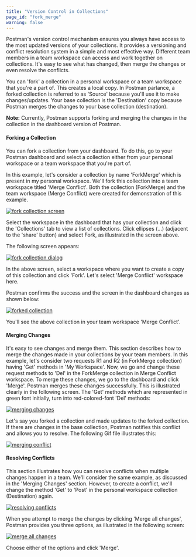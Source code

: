 ```yaml
---
title: "Version Control in Collections"
page_id: "fork_merge"
warning: false
---
```


Postman's version control mechanism ensures you always have access to the most updated versions of your collections. It provides a versioning and conflict resolution system in a simple and most effective way. Different team members in a team workspace can access and work together on collections. It's easy to see what has changed, then merge the changes or even resolve the conflicts.   

You can 'fork' a collection in a personal workspace or a team workspace that you're a part of. This creates a local copy. In Postman parlance, a forked collection is referred to as 'Source' because you'll use it to make changes/updates. Your base collection is the 'Destination' copy because Postman merges the changes to your base collection (destination).

**Note:** Currently, Postman supports forking and merging the changes in the collection in the dashboard version of Postman.  

#### Forking a Collection

You can fork a collection from your dashboard. To do this, go to your Postman dashboard and select a collection either from your personal workspace or a team workspace that you're part of. 

In this example, let's consider a collection by name 'ForkMerge' which is present in my personal workspace. We'll fork this collection into a team workspace titled 'Merge Conflict'. Both the collection (ForkMerge) and the team workspace (Merge Conflict) were created for demonstration of this example. 

[![fork collection screen](https://s3.amazonaws.com/postman-static-getpostman-com/postman-docs/Fork_Merge1.png)](https://s3.amazonaws.com/postman-static-getpostman-com/postman-docs/Fork_Merge1.png)

Select the workspace in the dashboard that has your collection and click the 'Collections' tab to view a list of collections. Click ellipses (...) (adjacent to the 'share' button) and select Fork, as illustrated in the screen above.

The following screen appears:

[![fork collection dialog](https://s3.amazonaws.com/postman-static-getpostman-com/postman-docs/Fork_Merge2.png)](https://s3.amazonaws.com/postman-static-getpostman-com/postman-docs/Fork_Merge2.png)

In the above screen, select a workspace where you want to create a copy of this collection and click 'Fork'. Let's select 'Merge Conflict' workspace here. 

Postman confirms the success and the screen in the dashboard changes as shown below:

[![forked collection](https://s3.amazonaws.com/postman-static-getpostman-com/postman-docs/Fork_Merge3.png)](https://s3.amazonaws.com/postman-static-getpostman-com/postman-docs/Fork_Merge3.png)

You'll see the above collection in your team workspace 'Merge Conflict'. 


#### Merging Changes

It's easy to see changes and merge them. This section describes how to merge the changes made in your collections by your team members. In this example, let's consider two requests R1 and R2 (in ForkMerge collection) having 'Get' methods in 'My Workspace'. Now, we go and change these request methods to 'Del' in the ForkMerge collection in Merge Conflict workspace. To merge these changes, we go to the dashboard and click 'Merge'. Postman merges these changes successfully. This is illustrated clearly in the following screen. The 'Get' methods which are represented in green font initially, turn into red-colored-font 'Del' methods:

[![merging changes](https://s3.amazonaws.com/postman-static-getpostman-com/postman-docs/Fork_Merge3.gif)](https://s3.amazonaws.com/postman-static-getpostman-com/postman-docs/Fork_Merge3.gif)

Let's say you forked a collection and made updates to the forked collection. If there are changes in the base collection, Postman notifies this conflict and allows you to resolve. The following Gif file illustrates this:

[![merging conflict](https://s3.amazonaws.com/postman-static-getpostman-com/postman-docs/Fork_Merge5.gif)](https://s3.amazonaws.com/postman-static-getpostman-com/postman-docs/Fork_Merge5.gif)

#### Resolving Conflicts 

This section illustrates how you can resolve conflicts when multiple changes happen in a team. We'll consider the same example, as discussed in the 'Merging Changes' section. However, to create a conflict, we'll change the method 'Get' to 'Post' in the personal workspace collection (Destination) again. 

[![resolving conflicts](https://s3.amazonaws.com/postman-static-getpostman-com/postman-docs/Fork_Merge4.gif)](https://s3.amazonaws.com/postman-static-getpostman-com/postman-docs/Fork_Merge4.gif)

When you attempt to merge the changes by clicking 'Merge all changes', Postman provides you three options, as illustrated in the following screen:


[![merge all changes](https://s3.amazonaws.com/postman-static-getpostman-com/postman-docs/Fork_Merge_all_changes.png)](https://s3.amazonaws.com/postman-static-getpostman-com/postman-docs/Fork_Merge_all_changes.png)

Choose either of the options and click 'Merge'. 
